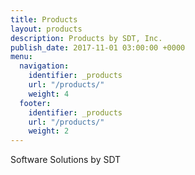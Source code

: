 ```yaml
---
title: Products
layout: products
description: Products by SDT, Inc.
publish_date: 2017-11-01 03:00:00 +0000
menu:
  navigation:
    identifier: _products
    url: "/products/"
    weight: 4
  footer:
    identifier: _products
    url: "/products/"
    weight: 2
---
```

Software Solutions by SDT